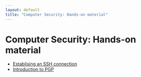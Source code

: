 ```yaml
--- 
layout: default
title: "Computer Security: Hands-on material"
---
```


# Computer Security: Hands-on material

* [Establising an SSH connection](hands-on-ssh)
* [Introduction to PGP](hands-on-pk)
